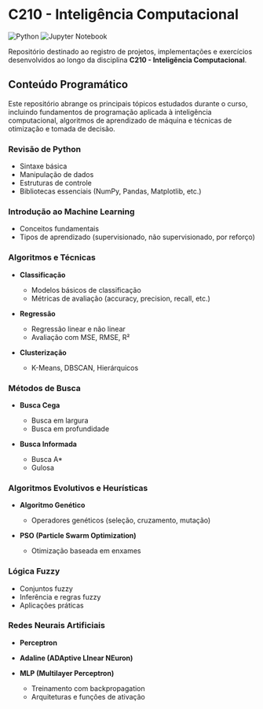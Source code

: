 # C210 - Inteligência Computacional

![Python](https://img.shields.io/badge/Python-3776AB?logo=python&logoColor=white)
![Jupyter Notebook](https://img.shields.io/badge/Jupyter%20Notebook-F37626?logo=jupyter&logoColor=white)

Repositório destinado ao registro de projetos, implementações e exercícios desenvolvidos ao longo da disciplina **C210 - Inteligência Computacional**.

## Conteúdo Programático

Este repositório abrange os principais tópicos estudados durante o curso, incluindo fundamentos de programação aplicada à inteligência computacional, algoritmos de aprendizado de máquina e técnicas de otimização e tomada de decisão.

### Revisão de Python

* Sintaxe básica
* Manipulação de dados
* Estruturas de controle
* Bibliotecas essenciais (NumPy, Pandas, Matplotlib, etc.)

### Introdução ao Machine Learning

* Conceitos fundamentais
* Tipos de aprendizado (supervisionado, não supervisionado, por reforço)

### Algoritmos e Técnicas

* **Classificação**

  * Modelos básicos de classificação
  * Métricas de avaliação (accuracy, precision, recall, etc.)
* **Regressão**

  * Regressão linear e não linear
  * Avaliação com MSE, RMSE, R²
* **Clusterização**

  * K-Means, DBSCAN, Hierárquicos

### Métodos de Busca

* **Busca Cega**

  * Busca em largura
  * Busca em profundidade
* **Busca Informada**

  * Busca A\*
  * Gulosa

### Algoritmos Evolutivos e Heurísticas

* **Algoritmo Genético**

  * Operadores genéticos (seleção, cruzamento, mutação)
* **PSO (Particle Swarm Optimization)**

  * Otimização baseada em enxames

### Lógica Fuzzy

* Conjuntos fuzzy
* Inferência e regras fuzzy
* Aplicações práticas

### Redes Neurais Artificiais

* **Perceptron**
* **Adaline (ADAptive LInear NEuron)**
* **MLP (Multilayer Perceptron)**

  * Treinamento com backpropagation
  * Arquiteturas e funções de ativação
